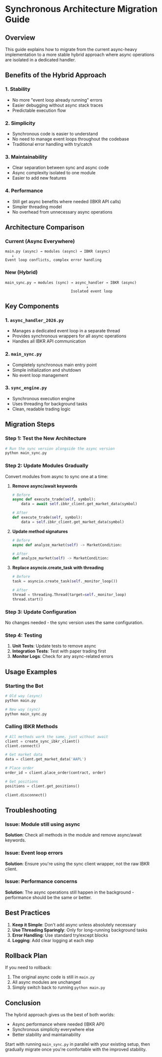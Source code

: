 # Synchronous Architecture Migration Guide

## Overview

This guide explains how to migrate from the current async-heavy implementation to a more stable hybrid approach where async operations are isolated in a dedicated handler.

## Benefits of the Hybrid Approach

### 1. **Stability**
- No more "event loop already running" errors
- Easier debugging without async stack traces
- Predictable execution flow

### 2. **Simplicity**
- Synchronous code is easier to understand
- No need to manage event loops throughout the codebase
- Traditional error handling with try/catch

### 3. **Maintainability**
- Clear separation between sync and async code
- Async complexity isolated to one module
- Easier to add new features

### 4. **Performance**
- Still get async benefits where needed (IBKR API calls)
- Simpler threading model
- No overhead from unnecessary async operations

## Architecture Comparison

### Current (Async Everywhere)
```
main.py (async) → modules (async) → IBKR (async)
   ↓
Event loop conflicts, complex error handling
```

### New (Hybrid)
```
main_sync.py → modules (sync) → async_handler → IBKR (async)
                                     ↓
                              Isolated event loop
```

## Key Components

### 1. `async_handler_2026.py`
- Manages a dedicated event loop in a separate thread
- Provides synchronous wrappers for all async operations
- Handles all IBKR API communication

### 2. `main_sync.py`
- Completely synchronous main entry point
- Simple initialization and shutdown
- No event loop management

### 3. `sync_engine.py`
- Synchronous execution engine
- Uses threading for background tasks
- Clean, readable trading logic

## Migration Steps

### Step 1: Test the New Architecture
```bash
# Run the sync version alongside the async version
python main_sync.py
```

### Step 2: Update Modules Gradually
Convert modules from async to sync one at a time:

1. **Remove async/await keywords**
   ```python
   # Before
   async def execute_trade(self, symbol):
       data = await self.ibkr_client.get_market_data(symbol)
   
   # After
   def execute_trade(self, symbol):
       data = self.ibkr_client.get_market_data(symbol)
   ```

2. **Update method signatures**
   ```python
   # Before
   async def analyze_market(self) -> MarketCondition:
   
   # After
   def analyze_market(self) -> MarketCondition:
   ```

3. **Replace asyncio.create_task with threading**
   ```python
   # Before
   task = asyncio.create_task(self._monitor_loop())
   
   # After
   thread = threading.Thread(target=self._monitor_loop)
   thread.start()
   ```

### Step 3: Update Configuration
No changes needed - the sync version uses the same configuration.

### Step 4: Testing
1. **Unit Tests**: Update tests to remove async
2. **Integration Tests**: Test with paper trading first
3. **Monitor Logs**: Check for any async-related errors

## Usage Examples

### Starting the Bot
```bash
# Old way (async)
python main.py

# New way (sync)
python main_sync.py
```

### Calling IBKR Methods
```python
# All methods work the same, just without await
client = create_sync_ibkr_client()
client.connect()

# Get market data
data = client.get_market_data('AAPL')

# Place order
order_id = client.place_order(contract, order)

# Get positions
positions = client.get_positions()

client.disconnect()
```

## Troubleshooting

### Issue: Module still using async
**Solution**: Check all methods in the module and remove async/await keywords.

### Issue: Event loop errors
**Solution**: Ensure you're using the sync client wrapper, not the raw IBKR client.

### Issue: Performance concerns
**Solution**: The async operations still happen in the background - performance should be the same or better.

## Best Practices

1. **Keep it Simple**: Don't add async unless absolutely necessary
2. **Use Threading Sparingly**: Only for long-running background tasks
3. **Error Handling**: Use standard try/except blocks
4. **Logging**: Add clear logging at each step

## Rollback Plan

If you need to rollback:
1. The original async code is still in `main.py`
2. All async modules are unchanged
3. Simply switch back to running `python main.py`

## Conclusion

The hybrid approach gives us the best of both worlds:
- Async performance where needed (IBKR API)
- Synchronous simplicity everywhere else
- Better stability and maintainability

Start with running `main_sync.py` in parallel with your existing setup, then gradually migrate once you're comfortable with the improved stability. 